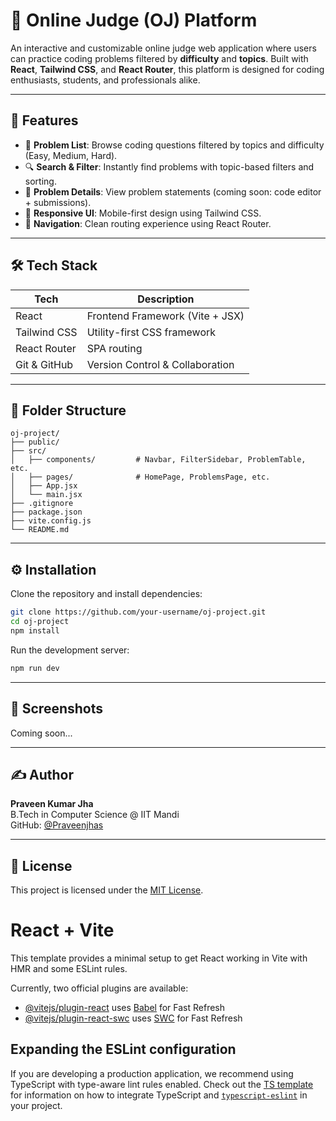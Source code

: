 # 🧠 Online Judge (OJ) Platform

An interactive and customizable online judge web application where users can practice coding problems filtered by **difficulty** and **topics**. Built with **React**, **Tailwind CSS**, and **React Router**, this platform is designed for coding enthusiasts, students, and professionals alike.

---

## 🚀 Features

- 🧩 **Problem List**: Browse coding questions filtered by topics and difficulty (Easy, Medium, Hard).
- 🔍 **Search & Filter**: Instantly find problems with topic-based filters and sorting.
- 📑 **Problem Details**: View problem statements (coming soon: code editor + submissions).
- 📱 **Responsive UI**: Mobile-first design using Tailwind CSS.
- 🧭 **Navigation**: Clean routing experience using React Router.

---

## 🛠️ Tech Stack

| Tech         | Description                     |
| ------------ | ------------------------------- |
| React        | Frontend Framework (Vite + JSX) |
| Tailwind CSS | Utility-first CSS framework     |
| React Router | SPA routing                     |
| Git & GitHub | Version Control & Collaboration |

---

## 📁 Folder Structure

```
oj-project/
├── public/
├── src/
│   ├── components/         # Navbar, FilterSidebar, ProblemTable, etc.
│   ├── pages/              # HomePage, ProblemsPage, etc.
│   ├── App.jsx
│   └── main.jsx
├── .gitignore
├── package.json
├── vite.config.js
└── README.md
```

---

## ⚙️ Installation

Clone the repository and install dependencies:

```bash
git clone https://github.com/your-username/oj-project.git
cd oj-project
npm install
```

Run the development server:

```bash
npm run dev
```

---

## 📸 Screenshots

Coming soon...

---

## ✍️ Author

**Praveen Kumar Jha**  
B.Tech in Computer Science @ IIT Mandi  
GitHub: [@Praveenjhas](https://github.com/Praveenjhas)

---

## 📄 License

This project is licensed under the [MIT License](LICENSE).

# React + Vite

This template provides a minimal setup to get React working in Vite with HMR and some ESLint rules.

Currently, two official plugins are available:

- [@vitejs/plugin-react](https://github.com/vitejs/vite-plugin-react/blob/main/packages/plugin-react) uses [Babel](https://babeljs.io/) for Fast Refresh
- [@vitejs/plugin-react-swc](https://github.com/vitejs/vite-plugin-react/blob/main/packages/plugin-react-swc) uses [SWC](https://swc.rs/) for Fast Refresh

## Expanding the ESLint configuration

If you are developing a production application, we recommend using TypeScript with type-aware lint rules enabled. Check out the [TS template](https://github.com/vitejs/vite/tree/main/packages/create-vite/template-react-ts) for information on how to integrate TypeScript and [`typescript-eslint`](https://typescript-eslint.io) in your project.
